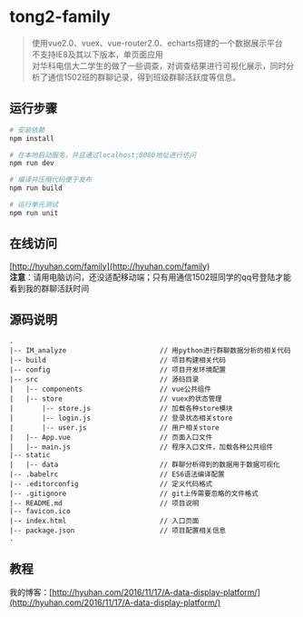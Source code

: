 # tong2-family

> 使用vue2.0、vuex、vue-router2.0、echarts搭建的一个数据展示平台   
> 不支持IE8及其以下版本，单页面应用      
> 对华科电信大二学生的做了一些调查，对调查结果进行可视化展示，同时分析了通信1502班的群聊记录，得到班级群聊活跃度等信息。

## 运行步骤

``` bash
# 安装依赖
npm install

# 在本地启动服务，并且通过localhost:8080地址进行访问
npm run dev

# 编译并压缩代码便于发布
npm run build

# 运行单元测试
npm run unit
``` 

## 在线访问
[http://hyuhan.com/family](http://hyuhan.com/family)   
**注意**：请用电脑访问，还没适配移动端；只有用通信1502班同学的qq号登陆才能看到我的群聊活跃时间

## 源码说明
```
.
|-- IM_analyze                       // 用python进行群聊数据分析的相关代码
|-- build                            // 项目构建相关代码
|-- config                           // 项目开发环境配置
|-- src                              // 源码目录                     
|   |-- components                   // vue公共组件
|   |-- store                        // vuex的状态管理
|       |-- store.js                 // 加载各种store模块
|       |-- login.js                 // 登录状态相关store
|       |-- user.js                  // 用户相关store
|   |-- App.vue                      // 页面入口文件
|   |-- main.js                      // 程序入口文件，加载各种公共组件
|-- static
|   |-- data                         // 群聊分析得到的数据用于数据可视化
|-- .babelrc                         // ES6语法编译配置
|-- .editorconfig                    // 定义代码格式
|-- .gitignore                       // git上传需要忽略的文件格式
|-- README.md                        // 项目说明
|-- favicon.ico 
|-- index.html                       // 入口页面
|-- package.json                     // 项目配置相关信息
.
```

## 教程
我的博客：[http://hyuhan.com/2016/11/17/A-data-display-platform/](http://hyuhan.com/2016/11/17/A-data-display-platform/)
